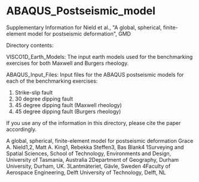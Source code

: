 # ABAQUS_Postseismic_model
Supplementary Information for Nield et al., "A global, spherical, finite-element model for postseismic deformation", GMD


Directory contents:

VISCO1D_Earth_Models:
The input earth models used for the benchmarking exercises for both Maxwell and Burgers rheology.

ABAQUS_Input_Files:
Input files for the ABAQUS postseismic models for each of the benchmarking exercises:
1) Strike-slip fault
2) 30 degree dipping fault
3) 45 degree dipping fault (Maxwell rheology)
4) 45 degree dipping fault (Burgers rheology)

If you use any of the information in this directory, please cite the paper accordingly.

A global, spherical, finite-element model for postseismic deformation
Grace A. Nield1,2, Matt A. King1, Rebekka Steffen3, Bas Blank4
1Surveying and Spatial Sciences, School of Technology, Environments and Design, University of Tasmania, Australia
2Department of Geography, Durham University, Durham, UK.
3Lantmäteriet, Gävle, Sweden
4Faculty of Aerospace Engineering, Delft University of Technology, Delft, NL

